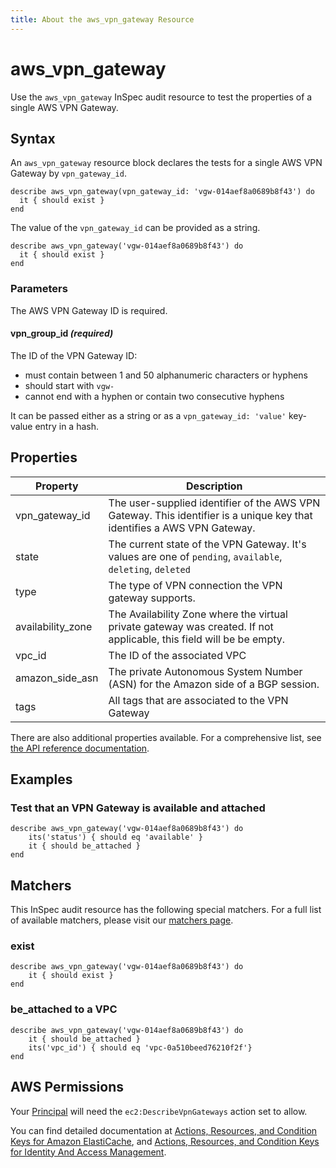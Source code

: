 ```yaml
---
title: About the aws_vpn_gateway Resource
---
```


# aws_vpn_gateway

Use the `aws_vpn_gateway` InSpec audit resource to test the properties of a single AWS VPN Gateway.

## Syntax

An `aws_vpn_gateway` resource block declares the tests for a single AWS VPN Gateway by `vpn_gateway_id`.

    describe aws_vpn_gateway(vpn_gateway_id: 'vgw-014aef8a0689b8f43') do
      it { should exist }
    end

The value of the `vpn_gateway_id` can be provided as a string.

    describe aws_vpn_gateway('vgw-014aef8a0689b8f43') do
      it { should exist }
    end

### Parameters

The AWS VPN Gateway ID is required.

#### vpn\_group\_id _(required)_

The ID of the VPN Gateway ID:

- must contain between 1 and 50 alphanumeric characters or hyphens
- should start with `vgw-`
- cannot end with a hyphen or contain two consecutive hyphens

It can be passed either as a string or as a `vpn_gateway_id: 'value'` key-value entry in a hash.

## Properties

|Property               | Description |
| ---                   | --- |
|vpn\_gateway\_id | The user-supplied identifier of the AWS VPN Gateway. This identifier is a unique key that identifies a AWS VPN Gateway.|
|state                 | The current state of the VPN Gateway. It's values are one of `pending`, `available`, `deleting`, `deleted`
|type                  | The type of VPN connection the VPN gateway supports.
|availability_zone     | The Availability Zone where the virtual private gateway was created. If not applicable, this field will be be empty.
|vpc_id                | The ID of the associated VPC
|amazon\_side\_asn     | The private Autonomous System Number (ASN) for the Amazon side of a BGP session.|
|tags                  | All tags that are associated to the VPN Gateway|


There are also additional properties available. For a comprehensive list, see [the API reference documentation](https://docs.aws.amazon.com/sdk-for-ruby/v3/api/Aws/EC2/Types/VpnGateway.html).

## Examples

### Test that an VPN Gateway is available and attached

    describe aws_vpn_gateway('vgw-014aef8a0689b8f43') do
        its('status') { should eq 'available' }
        it { should be_attached }
    end

## Matchers

This InSpec audit resource has the following special matchers. For a full list of available matchers, please visit our [matchers page](https://www.inspec.io/docs/reference/matchers/).


### exist

    describe aws_vpn_gateway('vgw-014aef8a0689b8f43') do
        it { should exist }
    end

### be_attached to a VPC

    describe aws_vpn_gateway('vgw-014aef8a0689b8f43') do
        it { should be_attached }
        its('vpc_id') { should eq 'vpc-0a510beed76210f2f'}
    end

## AWS Permissions

Your [Principal](https://docs.aws.amazon.com/IAM/latest/UserGuide/intro-structure.html#intro-structure-principal) will need the `ec2:DescribeVpnGateways` action set to allow.

You can find detailed documentation at [Actions, Resources, and Condition Keys for Amazon ElastiCache](https://docs.amazonaws.cn/en_us/vpc/latest/userguide/vpc-policy-examples.html), and [Actions, Resources, and Condition Keys for Identity And Access Management](https://docs.aws.amazon.com/IAM/latest/UserGuide/list_identityandaccessmanagement.html).
